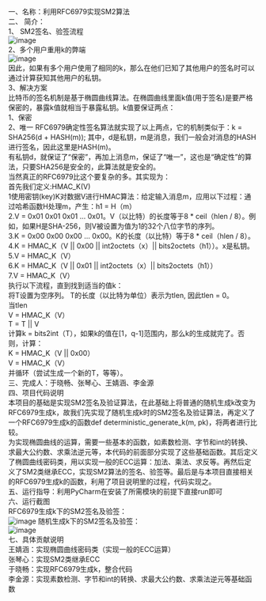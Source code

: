 一、名称：利用RFC6979实现SM2算法  
二、	简介：  
1、	SM2签名、验签流程  
 ![image](https://github.com/yuuu218/Innovation-pioneering/blob/main/image/sm2_5.png)  
2、多个用户重用k的弊端  
 ![image](https://github.com/yuuu218/Innovation-pioneering/blob/main/image/sm2_6.png)  
因此，如果有多个用户使用了相同的k，那么在他们已知了其他用户的签名时可以通过计算获知其他用户的私钥。  
3、解决方案  
比特币的签名机制是基于椭圆曲线算法。在椭圆曲线里面k值(用于签名)是要严格保密的，暴露k值就相当于暴露私钥。k值要保证两点：  
1、保密  
2、唯一 
RFC6979确定性签名算法就实现了以上两点，它的机制类似于：k = SHA256(d + HASH(m)); 其中，d是私钥，m是消息，我们一般会对消息的HASH进行签名，因此这里是HASH(m)。  
有私钥d，就保证了“保密”，再加上消息m，保证了“唯一”，这也是“确定性”的算法，只要SHA256是安全的，此算法就是安全的。  
当然真正的RFC6979比这个要复杂的多。其实现为：  
首先我们定义:HMAC_K(V)  
1使用密钥(key)K对数据V进行HMAC算法：给定输入消息m，应用以下过程：通过哈希函数H处理m，产生：h1 = H（m）  
2.V = 0x01 0x01 0x01 ... 0x01。V（以比特）的长度等于8 * ceil（hlen / 8）。例如，如果H是SHA-256，则V被设置为值为1的32个八位字节的序列。  
3.K = 0x00 0x00 0x00 ... 0x00。K的长度（以比特）等于8 * ceil（hlen / 8）。  
4.K = HMAC_K（V || 0x00 || int2octets（x）|| bits2octets（h1））。x是私钥。  
5.V = HMAC_K（V）  
6.K = HMAC_K（V || 0x01 || int2octets（x）|| bits2octets（h1））  
7.V = HMAC_K（V）  
执行以下流程，直到找到适当的值k：  
将T设置为空序列。 T的长度（以比特为单位）表示为tlen, 因此tlen = 0。  
当tlen  
V = HMAC_K（V）  
T = T || V  
计算k = bits2int（T），如果k的值在[1，q-1]范围内，那么k的生成就完了。否则，计算：  
K = HMAC_K（V || 0x00）  
V = HMAC_K（V）  
并循环（尝试生成一个新的T，等等）。  
三、完成人：于晓畅、张琴心、王婧涵、李金源  
四、项目代码说明  
本项目的基础是实现SM2签名及验证算法，在此基础上将普通的随机生成k改变为RFC6979生成k，故我们先实现了随机生成k时的SM2签名及验证算法，再定义了一个RFC6979生成k的函数def deterministic_generate_k(m, pk)，将两者进行比较。  
为实现椭圆曲线的运算，需要一些基本的函数，如素数检测、字节和int的转换、求最大公约数、求乘法逆元等，本代码的前面部分实现了这些基础函数。其后定义了椭圆曲线密码类，用以实现一般的ECC运算：加法、乘法、求反等。再然后定义了SM2类继承ECC，实现SM2算法的签名、验签等。最后是与本项目直接相关的RFC6979生成k的函数，利用了项目说明里的过程，代码实现之。  
五、运行指导：利用PyCharm在安装了所需模块的前提下直接run即可  
六、运行截图  
RFC6979生成k下的SM2签名及验签：  
 ![image](https://github.com/yuuu218/Innovation-pioneering/blob/main/image/sm2_7.png)
随机生成k下的SM2签名及验签：  
![image](https://github.com/yuuu218/Innovation-pioneering/blob/main/image/sm2_8.png)   
七、具体贡献说明  
王婧涵：实现椭圆曲线密码类（实现一般的ECC运算）  
张琴心：实现SM2类继承ECC  
于晓畅：实现RFC6979生成k，整合代码  
李金源：实现素数检测、字节和int的转换、求最大公约数、求乘法逆元等基础函数  


